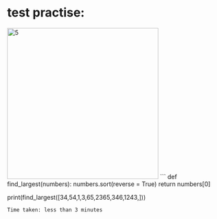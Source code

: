 # test practise:
<img width="352" alt="5" src="https://user-images.githubusercontent.com/110176257/183426304-71ebe318-a23a-4ac4-9be6-d5f6f0b86049.png">
```
def find_largest(numbers):
    numbers.sort(reverse = True)
    return numbers[0]

print(find_largest([34,54,1,3,65,2365,346,1243,]))
```
Time taken: less than 3 minutes
